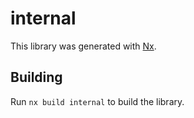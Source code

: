 # internal

This library was generated with [Nx](https://nx.dev).

## Building

Run `nx build internal` to build the library.
